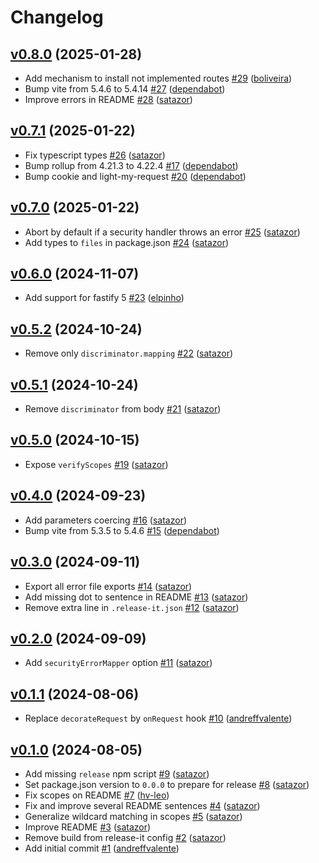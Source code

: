 # Changelog

## [v0.8.0](https://github.com/uphold/fastify-openapi-router-plugin/releases/tag/v0.8.0) (2025-01-28)
- Add mechanism to install not implemented routes [\#29](https://github.com/uphold/fastify-openapi-router-plugin/pull/29) ([boliveira](https://github.com/boliveira))
- Bump vite from 5.4.6 to 5.4.14 [\#27](https://github.com/uphold/fastify-openapi-router-plugin/pull/27) ([dependabot](https://github.com/apps/dependabot))
- Improve errors in README [\#28](https://github.com/uphold/fastify-openapi-router-plugin/pull/28) ([satazor](https://github.com/satazor))

## [v0.7.1](https://github.com/uphold/fastify-openapi-router-plugin/releases/tag/v0.7.1) (2025-01-22)
- Fix typescript types [\#26](https://github.com/uphold/fastify-openapi-router-plugin/pull/26) ([satazor](https://github.com/satazor))
- Bump rollup from 4.21.3 to 4.22.4 [\#17](https://github.com/uphold/fastify-openapi-router-plugin/pull/17) ([dependabot](https://github.com/apps/dependabot))
- Bump cookie and light-my-request [\#20](https://github.com/uphold/fastify-openapi-router-plugin/pull/20) ([dependabot](https://github.com/apps/dependabot))

## [v0.7.0](https://github.com/uphold/fastify-openapi-router-plugin/releases/tag/v0.7.0) (2025-01-22)
- Abort by default if a security handler throws an error [\#25](https://github.com/uphold/fastify-openapi-router-plugin/pull/25) ([satazor](https://github.com/satazor))
- Add types to `files` in package.json [\#24](https://github.com/uphold/fastify-openapi-router-plugin/pull/24) ([satazor](https://github.com/satazor))

## [v0.6.0](https://github.com/uphold/fastify-openapi-router-plugin/releases/tag/v0.6.0) (2024-11-07)
- Add support for fastify 5 [\#23](https://github.com/uphold/fastify-openapi-router-plugin/pull/23) ([elpinho](https://github.com/elpinho))

## [v0.5.2](https://github.com/uphold/fastify-openapi-router-plugin/releases/tag/v0.5.2) (2024-10-24)
- Remove only `discriminator.mapping` [\#22](https://github.com/uphold/fastify-openapi-router-plugin/pull/22) ([satazor](https://github.com/satazor))

## [v0.5.1](https://github.com/uphold/fastify-openapi-router-plugin/releases/tag/v0.5.1) (2024-10-24)
- Remove `discriminator` from body [\#21](https://github.com/uphold/fastify-openapi-router-plugin/pull/21) ([satazor](https://github.com/satazor))

## [v0.5.0](https://github.com/uphold/fastify-openapi-router-plugin/releases/tag/v0.5.0) (2024-10-15)
- Expose `verifyScopes` [\#19](https://github.com/uphold/fastify-openapi-router-plugin/pull/19) ([satazor](https://github.com/satazor))

## [v0.4.0](https://github.com/uphold/fastify-openapi-router-plugin/releases/tag/v0.4.0) (2024-09-23)
- Add parameters coercing [\#16](https://github.com/uphold/fastify-openapi-router-plugin/pull/16) ([satazor](https://github.com/satazor))
- Bump vite from 5.3.5 to 5.4.6 [\#15](https://github.com/uphold/fastify-openapi-router-plugin/pull/15) ([dependabot](https://github.com/apps/dependabot))

## [v0.3.0](https://github.com/uphold/fastify-openapi-router-plugin/releases/tag/v0.3.0) (2024-09-11)
- Export all error file exports [\#14](https://github.com/uphold/fastify-openapi-router-plugin/pull/14) ([satazor](https://github.com/satazor))
- Add missing dot to sentence in README [\#13](https://github.com/uphold/fastify-openapi-router-plugin/pull/13) ([satazor](https://github.com/satazor))
- Remove extra line in `.release-it.json` [\#12](https://github.com/uphold/fastify-openapi-router-plugin/pull/12) ([satazor](https://github.com/satazor))

## [v0.2.0](https://github.com/uphold/fastify-openapi-router-plugin/releases/tag/v0.2.0) (2024-09-09)
- Add `securityErrorMapper` option [\#11](https://github.com/uphold/fastify-openapi-router-plugin/pull/11) ([satazor](https://github.com/satazor))

## [v0.1.1](https://github.com/uphold/fastify-openapi-router-plugin/releases/tag/v0.1.1) (2024-08-06)
- Replace `decorateRequest` by `onRequest` hook [\#10](https://github.com/uphold/fastify-openapi-router-plugin/pull/10) ([andreffvalente](https://github.com/andreffvalente))

## [v0.1.0](https://github.com/uphold/fastify-openapi-router-plugin/releases/tag/v0.1.0) (2024-08-05)
- Add missing `release` npm script [\#9](https://github.com/uphold/fastify-openapi-router-plugin/pull/9) ([satazor](https://github.com/satazor))
- Set package.json version to `0.0.0` to prepare for release [\#8](https://github.com/uphold/fastify-openapi-router-plugin/pull/8) ([satazor](https://github.com/satazor))
- Fix scopes on README [\#7](https://github.com/uphold/fastify-openapi-router-plugin/pull/7) ([hv-leo](https://github.com/hv-leo))
- Fix and improve several README sentences [\#4](https://github.com/uphold/fastify-openapi-router-plugin/pull/4) ([satazor](https://github.com/satazor))
- Generalize wildcard matching in scopes [\#5](https://github.com/uphold/fastify-openapi-router-plugin/pull/5) ([satazor](https://github.com/satazor))
- Improve README [\#3](https://github.com/uphold/fastify-openapi-router-plugin/pull/3) ([satazor](https://github.com/satazor))
- Remove build from release-it config [\#2](https://github.com/uphold/fastify-openapi-router-plugin/pull/2) ([satazor](https://github.com/satazor))
- Add initial commit [\#1](https://github.com/uphold/fastify-openapi-router-plugin/pull/1) ([andreffvalente](https://github.com/andreffvalente))
